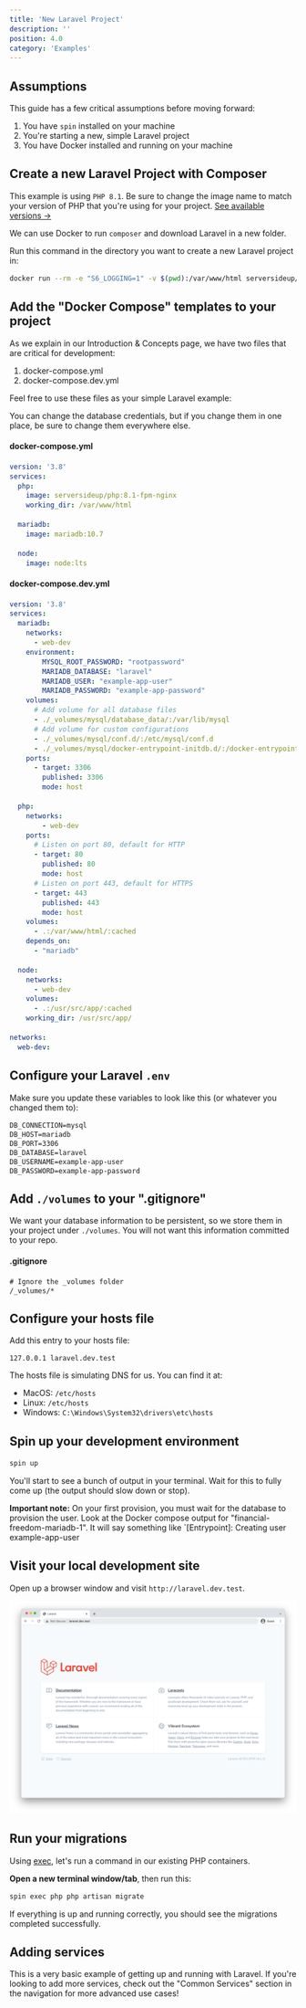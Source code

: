 ```yaml
---
title: 'New Laravel Project'
description: ''
position: 4.0
category: 'Examples'
---
```


## Assumptions
This guide has a few critical assumptions before moving forward:
1. You have `spin` installed on your machine
1. You're starting a new, simple Laravel project
1. You have Docker installed and running on your machine

## Create a new Laravel Project with Composer
<alert type="warning">

This example is using `PHP 8.1`. Be sure to change the image name to match your version of PHP that you're using for your project. [See available versions →](https://github.com/serversideup/docker-php/#available-docker-images)

</alert>

We can use Docker to run `composer` and download Laravel in a new folder.

Run this command in the directory you want to create a new Laravel project in:
```bash
docker run --rm -e "S6_LOGGING=1" -v $(pwd):/var/www/html serversideup/php:8.1-fpm composer create-project laravel/laravel example-app
```

## Add the "Docker Compose" templates to your project
As we explain in our Introduction & Concepts page, we have two files that are critical for development:

1. docker-compose.yml
1. docker-compose.dev.yml

Feel free to use these files as your simple Laravel example:

<alert type="warning">

You can change the database credentials, but if you change them in one place, be sure to change them everywhere else.

</alert>

#### docker-compose.yml
```yaml
version: '3.8'
services:
  php:
    image: serversideup/php:8.1-fpm-nginx
    working_dir: /var/www/html

  mariadb:
    image: mariadb:10.7
  
  node:
    image: node:lts
```

#### docker-compose.dev.yml
```yaml
version: '3.8'
services: 
  mariadb:
    networks:
      - web-dev
    environment:
        MYSQL_ROOT_PASSWORD: "rootpassword"
        MARIADB_DATABASE: "laravel"
        MARIADB_USER: "example-app-user"
        MARIADB_PASSWORD: "example-app-password"
    volumes:
      # Add volume for all database files
      - ./_volumes/mysql/database_data/:/var/lib/mysql
      # Add volume for custom configurations
      - ./_volumes/mysql/conf.d/:/etc/mysql/conf.d
      - ./_volumes/mysql/docker-entrypoint-initdb.d/:/docker-entrypoint-initdb.d
    ports:
      - target: 3306
        published: 3306
        mode: host

  php:
    networks:
        - web-dev
    ports:
      # Listen on port 80, default for HTTP
      - target: 80
        published: 80
        mode: host
      # Listen on port 443, default for HTTPS
      - target: 443
        published: 443
        mode: host
    volumes:
      - .:/var/www/html/:cached
    depends_on:
      - "mariadb"

  node:
    networks:
      - web-dev
    volumes:
      - .:/usr/src/app/:cached
    working_dir: /usr/src/app/

networks:
  web-dev:
```

## Configure your Laravel `.env`
Make sure you update these variables to look like this (or whatever you changed them to):
```
DB_CONNECTION=mysql
DB_HOST=mariadb
DB_PORT=3306
DB_DATABASE=laravel
DB_USERNAME=example-app-user
DB_PASSWORD=example-app-password
```

## Add `./volumes` to your ".gitignore"
We want your database information to be persistent, so we store them in your project under `./volumes`. You will not want this information committed to your repo.

#### .gitignore
```
# Ignore the _volumes folder
/_volumes/*
```

## Configure your hosts file 
Add this entry to your hosts file:
```
127.0.0.1 laravel.dev.test
```

The hosts file is simulating DNS for us. You can find it at:
* MacOS: `/etc/hosts`
* Linux: `/etc/hosts`
* Windows: `C:\Windows\System32\drivers\etc\hosts`

## Spin up your development environment
```bash
spin up
```

You'll start to see a bunch of output in your terminal. Wait for this to fully come up (the output should slow down or stop).

**Important note:** On your first provision, you must wait for the database to provision the user. Look at the Docker compose output for "financial-freedom-mariadb-1". It will say something like `[Entrypoint]: Creating user example-app-user

## Visit your local development site
Open up a browser window and visit `http://laravel.dev.test`.

![Laravel will load locally on your development environment.](laravel-example/test-site.png "Laravel Test Site")

## Run your migrations
Using [exec](command-reference/exec), let's run a command in our existing PHP containers.

**Open a new terminal window/tab**, then run this:
```bash
spin exec php php artisan migrate
```

If everything is up and running correctly, you should see the migrations completed successfully.

## Adding services
This is a very basic example of getting up and running with Laravel. If you're looking to add more services, check out the "Common Services" section in the navigation for more advanced use cases!